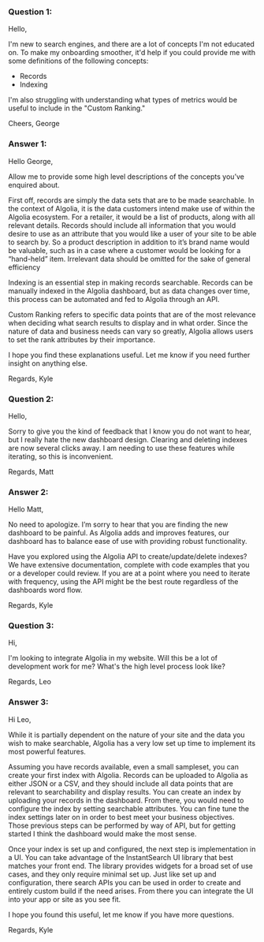 ### Question 1:
Hello,

I'm new to search engines, and there are a lot of concepts I'm not educated on. To make my onboarding smoother, it'd help if you could provide me with some definitions of the following concepts:
- Records
- Indexing

I'm also struggling with understanding what types of metrics would be useful to include in the "Custom Ranking." 

Cheers,
George


### Answer 1:

Hello George,

Allow me to provide some high level descriptions of the concepts you’ve enquired about.

First off, records are simply the data sets that are to be made searchable. In the context of Algolia, it is the data customers intend make use of within the Algolia ecosystem. For a retailer, it would be a list of products, along with all relevant details. Records should include all information that you would desire to use as an attribute that you would like a user of your site to be able to search by. So a product description in addition to it’s brand name would be valuable, such as in a case where a customer would be looking for a “hand-held” item. Irrelevant data should be omitted for the sake of general efficiency	

Indexing is an essential step in making records searchable. Records can be manually indexed in the Algolia dashboard, but as data changes over time, this process can be automated and fed to Algolia through an API.

Custom Ranking refers to specific data points that are of the most relevance when deciding what search results to display and in what order. Since the nature of data and business needs can vary so greatly, Algolia allows users to set the rank attributes by their importance.

I hope you find these explanations	 useful. Let me know if you need further insight on anything else.

Regards,
Kyle






### Question 2:
Hello,

Sorry to give you the kind of feedback that I know you do not want to hear, but I really hate the new dashboard design. Clearing and deleting indexes are now several clicks away. I am needing to use these features while iterating, so this is inconvenient.

Regards,
Matt


### Answer 2:

Hello Matt,

No need to apologize. I’m sorry to hear that you are finding the new dashboard to be painful. As Algolia adds and improves features, our dashboard has to balance ease of use with providing robust functionality.

Have you explored using the Algolia API to create/update/delete indexes? We have extensive documentation, complete with code examples that you or a developer could review. If you are at a point where you need to iterate with frequency, using the API might be the best route regardless of the dashboards word flow.

Regards,
Kyle



### Question 3:

Hi,

I'm looking to integrate Algolia in my website. Will this be a lot of development work for me? What's the high level process look like?

Regards,
Leo

### Answer 3:

Hi Leo,

While it is partially dependent on the nature of your site and the data you wish to make searchable, Algolia has a very low set up time to implement its most powerful features. 

Assuming you have records available, even a small sampleset, you can create your first index with Algolia. Records can be uploaded to Algolia as either JSON or a CSV, and they should include all data points that are relevant to searchability  and display results. You can create an index by uploading your records in the dashboard. From there, you would need to configure the index by setting searchable attributes. You can fine tune the index settings later on in order to best meet your business objectives. Those previous steps can be performed by way of API, but for getting started I think the dashboard would make the most sense.

Once your index is set up and configured, the next step is implementation in a UI. You can take advantage of the InstantSearch UI library that best matches your front end. The library provides widgets for a broad set of use cases, and they only require minimal set up. Just like set up and configuration, there search APIs you can be used in order to create and entirely custom build if the need arises. From there you can integrate the UI into your app or site as you see fit.

I hope you found this useful, let me know if you have more questions.

Regards,
Kyle
